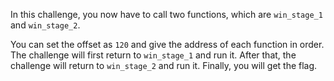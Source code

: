 In this challenge, you now have to call two functions, which are `win_stage_1` and `win_stage_2`.

You can set the offset as `120` and give the address of each function in order.
The challenge will first return to `win_stage_1` and run it.
After that, the challenge will return to `win_stage_2` and run it.
Finally, you will get the flag.
